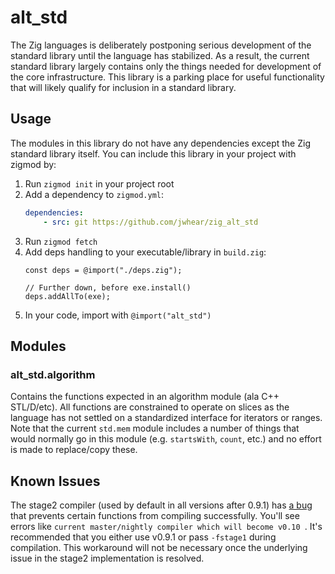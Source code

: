 # alt_std
The Zig languages is deliberately postponing serious development of the standard library until the language has stabilized.  As a result, the current standard library largely contains only the things needed for development of the core infrastructure.  This library is a parking place for useful functionality that will likely qualify for inclusion in a standard library.

## Usage
The modules in this library do not have any dependencies except the Zig standard library itself.  You can include this library in your project with zigmod by:
1. Run `zigmod init` in your project root
2. Add a dependency to `zigmod.yml`:
   ```yaml
   dependencies:
       - src: git https://github.com/jwhear/zig_alt_std
   ```
3. Run `zigmod fetch`
4. Add deps handling to your executable/library in `build.zig`:
   ```zig
   const deps = @import("./deps.zig");

   // Further down, before exe.install()
   deps.addAllTo(exe);
   ```
5. In your code, import with `@import("alt_std")`


## Modules
### alt_std.algorithm
Contains the functions expected in an algorithm module (ala C++ STL/D/etc).  All functions are constrained to operate on slices as the language has not settled on a standardized interface for iterators or ranges.  Note that the current `std.mem` module includes a number of things that would normally go in this module (e.g. `startsWith`, `count`, etc.) and no effort is made to replace/copy these.

## Known Issues
The stage2 compiler (used by default in all versions after 0.9.1) has [a bug](https://github.com/ziglang/zig/issues/12973) that prevents certain functions from compiling successfully.  You'll see errors like `current master/nightly compiler which will become v0.10 `.  It's recommended that you either use v0.9.1 or pass `-fstage1` during compilation.  This workaround will not be necessary once the underlying issue in the stage2 implementation is resolved.
